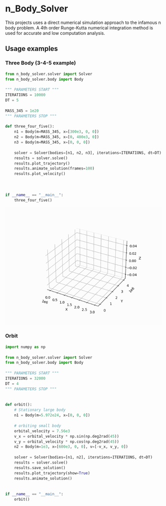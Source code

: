 # n_Body_Solver
This projects uses a direct numerical simulation approach to the infamous n body problem. 
A 4th order Runge-Kutta numerical integration method is used for accurate and low computation analysis. 

## Usage examples

### Three Body (3-4-5 example)

```python
from n_body_solver.solver import Solver
from n_body_solver.body import Body

""" PARAMETERS START """
ITERATIONS = 10000
DT = 5

MASS_345 = 1e20
""" PARAMETERS STOP """

def three_four_five():
    n1 = Body(m=MASS_345, x=[300e3, 0, 0])
    n2 = Body(m=MASS_345, x=[0, 400e3, 0])
    n3 = Body(m=MASS_345, x=[0, 0, 0])

    solver = Solver(bodies=[n1, n2, n3], iterations=ITERATIONS, dt=DT)
    results = solver.solve()
    results.plot_trajectory()
    results.animate_solution(frames=100)
    results.plot_velocity()



if __name__ == "__main__":
    three_four_five()

```
![alt text](https://github.com/AlexCrownshaw/n_Body_Solver/blob/master/n_body_solver/solutions/3n_32e3iter_127996et_10-09-23_16-05-39/Plots/Solution_Animation_3n.gif "Logo Title Text 1")
### Orbit

```python
import numpy as np

from n_body_solver.solver import Solver
from n_body_solver.body import Body

""" PARAMETERS START """
ITERATIONS = 32000
DT = 4
""" PARAMETERS STOP """


def orbit():
    # Stationary large body
    n1 = Body(m=5.972e24, x=[0, 0, 0])

    # orbiting small body
    orbital_velocity = 7.56e3
    v_x = orbital_velocity * np.sin(np.deg2rad(45))
    v_y = orbital_velocity * np.cos(np.deg2rad(45))
    n2 = Body(m=1e3, x=[600e3, 0, 0], v=[-v_x, v_y, 0])

    solver = Solver(bodies=[n1, n2], iterations=ITERATIONS, dt=DT)
    results = solver.solve()
    results.save_solution()
    results.plot_trajectory(show=True)
    results.animate_solution()

    
if __name__ == "__main__":
    orbit()
```
